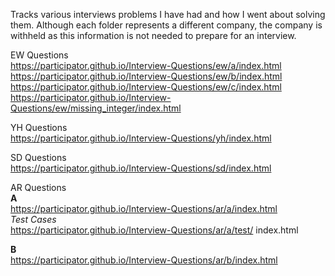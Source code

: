Tracks various interviews problems I have had and how I went about solving them.  Although each folder represents a different company, the company is withheld as this information is not needed to prepare for an interview.

EW Questions <br>
https://participator.github.io/Interview-Questions/ew/a/index.html <br>
https://participator.github.io/Interview-Questions/ew/b/index.html <br>
https://participator.github.io/Interview-Questions/ew/c/index.html <br>
https://participator.github.io/Interview-Questions/ew/missing_integer/index.html

YH Questions <br>
https://participator.github.io/Interview-Questions/yh/index.html

SD Questions <br>
https://participator.github.io/Interview-Questions/sd/index.html

AR Questions <br>
**A** <br>
https://participator.github.io/Interview-Questions/ar/a/index.html <br>
*Test Cases* <br>
https://participator.github.io/Interview-Questions/ar/a/test/ index.html <br>

**B** <br>
https://participator.github.io/Interview-Questions/ar/b/index.html <br>